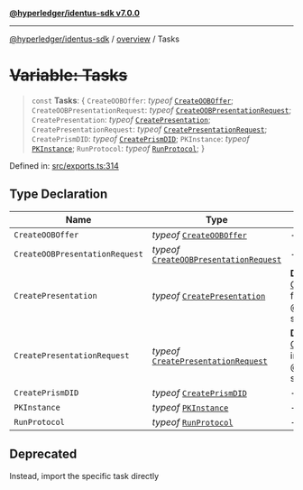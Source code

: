 [**@hyperledger/identus-sdk v7.0.0**](../../README.md)

***

[@hyperledger/identus-sdk](../../README.md) / [overview](../README.md) / Tasks

# ~~Variable: Tasks~~

> `const` **Tasks**: \{ `CreateOOBOffer`: *typeof* [`CreateOOBOffer`](../classes/CreateOOBOffer.md); `CreateOOBPresentationRequest`: *typeof* [`CreateOOBPresentationRequest`](../classes/CreateOOBPresentationRequest.md); `CreatePresentation`: *typeof* [`CreatePresentation`](../classes/CreatePresentation.md); `CreatePresentationRequest`: *typeof* [`CreatePresentationRequest`](../classes/CreatePresentationRequest.md); `CreatePrismDID`: *typeof* [`CreatePrismDID`](../classes/CreatePrismDID.md); `PKInstance`: *typeof* [`PKInstance`](../classes/PKInstance.md); `RunProtocol`: *typeof* [`RunProtocol`](../classes/RunProtocol.md); \}

Defined in: [src/exports.ts:314](https://github.com/hyperledger/identus-edge-agent-sdk-ts/blob/96423ee84b124a31ce63036d9d623d1cb73a13c2/src/exports.ts#L314)

## Type Declaration

| Name | Type | Description | Defined in |
| ------ | ------ | ------ | ------ |
| <a id="createooboffer"></a> `CreateOOBOffer` | *typeof* [`CreateOOBOffer`](../classes/CreateOOBOffer.md) | - | [src/exports.ts:318](https://github.com/hyperledger/identus-edge-agent-sdk-ts/blob/96423ee84b124a31ce63036d9d623d1cb73a13c2/src/exports.ts#L318) |
| <a id="createoobpresentationrequest"></a> `CreateOOBPresentationRequest` | *typeof* [`CreateOOBPresentationRequest`](../classes/CreateOOBPresentationRequest.md) | - | [src/exports.ts:319](https://github.com/hyperledger/identus-edge-agent-sdk-ts/blob/96423ee84b124a31ce63036d9d623d1cb73a13c2/src/exports.ts#L319) |
| <a id="createpresentation"></a> `CreatePresentation` | *typeof* [`CreatePresentation`](../classes/CreatePresentation.md) | **Deprecated** Use [CreatePresentation](../classes/CreatePresentation.md) instead from @hyperledger/identus-sdk/plugins/oea | [src/exports.ts:323](https://github.com/hyperledger/identus-edge-agent-sdk-ts/blob/96423ee84b124a31ce63036d9d623d1cb73a13c2/src/exports.ts#L323) |
| <a id="createpresentationrequest"></a> `CreatePresentationRequest` | *typeof* [`CreatePresentationRequest`](../classes/CreatePresentationRequest.md) | **Deprecated** Use [CreatePresentationRequest](../classes/CreatePresentationRequest.md) instead from @hyperledger/identus-sdk/plugins/oea | [src/exports.ts:327](https://github.com/hyperledger/identus-edge-agent-sdk-ts/blob/96423ee84b124a31ce63036d9d623d1cb73a13c2/src/exports.ts#L327) |
| <a id="createprismdid"></a> `CreatePrismDID` | *typeof* [`CreatePrismDID`](../classes/CreatePrismDID.md) | - | [src/exports.ts:316](https://github.com/hyperledger/identus-edge-agent-sdk-ts/blob/96423ee84b124a31ce63036d9d623d1cb73a13c2/src/exports.ts#L316) |
| <a id="pkinstance"></a> `PKInstance` | *typeof* [`PKInstance`](../classes/PKInstance.md) | - | [src/exports.ts:317](https://github.com/hyperledger/identus-edge-agent-sdk-ts/blob/96423ee84b124a31ce63036d9d623d1cb73a13c2/src/exports.ts#L317) |
| <a id="runprotocol"></a> `RunProtocol` | *typeof* [`RunProtocol`](../classes/RunProtocol.md) | - | [src/exports.ts:315](https://github.com/hyperledger/identus-edge-agent-sdk-ts/blob/96423ee84b124a31ce63036d9d623d1cb73a13c2/src/exports.ts#L315) |

## Deprecated

Instead, import the specific task directly
